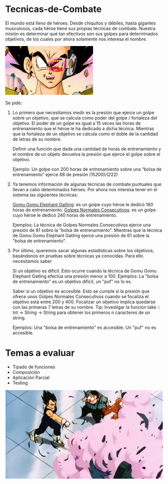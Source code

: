 # Tecnicas-de-Combate

El mundo está lleno de héroes. Desde chiquitos y débiles, hasta gigantes musculosos, cada héroe tiene sus propias técnicas de combate.
Nuestra misión es determinar qué tan efectivos son sus golpes para determinados objetivos, de los cuales por ahora solamente nos interesa el nombre.

![vegetita](vegetita.png)

Se pide:

1. Lo primero que necesitamos medir es la presión que ejerce un golpe sobre un objetivo, que se calcula como poder del golpe / fortaleza del objetivo.
El poder de un golpe es igual a 15 veces las horas de entrenamiento que el héroe le ha dedicado a dicha técnica. Mientras que la fortaleza de un objetivo se calcula como el doble de la cantidad de letras de su nombre.

    Definir una función que dada una cantidad de horas de entrenamiento y el nombre de un objeto devuelva la presión que ejerce el golpe sobre el objetivo.

    Ejemplo:
    Un golpe con 200 horas de entrenamiento sobre una “bolsa de entrenamiento” ejerce 68 de presión (15*200)/(2*22)

2. Ya tenemos información de algunas técnicas de combate puntuales que llevan a cabo determinados héroes. Por ahora nos interesa tener en el sistema las siguientes técnicas:

    [Gomu Gomu Elephant Gatling](https://onepiece.fandom.com/wiki/Gomu_Gomu_no_Mi/Gear_Third_Techniques): es un golpe cuyo héroe le dedicó 180 horas de entrenamiento.
    [Golpes Normales Consecutivos](https://onepunchman.fandom.com/es/wiki/Golpes_Normales_Consecutivos): es un golpe cuyo héroe le dedicó 240 horas de entrenamiento.

    Ejemplos:
    La técnica de Golpes Normales Consecutivos ejerce una presión de 81 sobre la "bolsa de entrenamiento".
    Mientras que la técnica de Gomu Gomu Elephant Gatling ejerce una presión de 61 sobre la "bolsa de entrenamiento".

3. Por último, queremos sacar algunas estadísticas sobre los objetivos, basándonos en pruebas sobre técnicas ya conocidas. Para ello necesitamos saber

    Si un objetivo es difícil. Esto ocurre cuando la técnica de Gomu Gomu Elephant Gatling efectúa una presión menor a 100.
    Ejemplos:
    La "bolsa de entrenamiento" es un objetivo difícil,  un "puf" no lo es.

    Saber si un objetivo es accesible. Esto se cumple si la presión que ofrece unos Golpes Normales Consecutivos cuando se focaliza el objetivo está entre 200 y 400. Focalizar un objetivo implica quedarse con las primeras 7 letras de su nombre.
    Tip: Investigar la función take :: Int -> String -> String para obtener los primeros n caracteres de un string.
    
    Ejemplos:
    Una "bolsa de entrenamiento" es accesible. 
    Un "puf" no es accesible.

# Temas a evaluar

- Tipado de funciones
- Composición
- Aplicación Parcial
- Testing

![Kabool](Kabool.png)